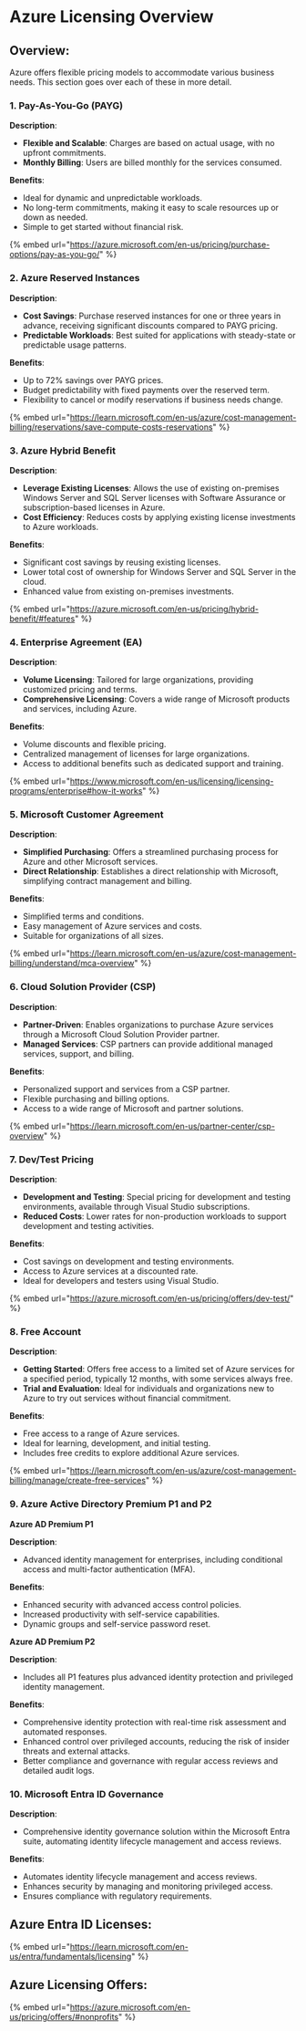 # Azure Licensing Overview

## **Overview:**&#x20;

Azure offers flexible pricing models to accommodate various business needs. This section goes over each of these in more detail.

### **1. Pay-As-You-Go (PAYG)**

**Description**:

* **Flexible and Scalable**: Charges are based on actual usage, with no upfront commitments.
* **Monthly Billing**: Users are billed monthly for the services consumed.

**Benefits**:

* Ideal for dynamic and unpredictable workloads.
* No long-term commitments, making it easy to scale resources up or down as needed.
* Simple to get started without financial risk.

{% embed url="https://azure.microsoft.com/en-us/pricing/purchase-options/pay-as-you-go/" %}

### 2. Azure Reserved Instances

**Description**:

* **Cost Savings**: Purchase reserved instances for one or three years in advance, receiving significant discounts compared to PAYG pricing.
* **Predictable Workloads**: Best suited for applications with steady-state or predictable usage patterns.

**Benefits**:

* Up to 72% savings over PAYG prices.
* Budget predictability with fixed payments over the reserved term.
* Flexibility to cancel or modify reservations if business needs change.

{% embed url="https://learn.microsoft.com/en-us/azure/cost-management-billing/reservations/save-compute-costs-reservations" %}

### 3. Azure Hybrid Benefit

**Description**:

* **Leverage Existing Licenses**: Allows the use of existing on-premises Windows Server and SQL Server licenses with Software Assurance or subscription-based licenses in Azure.
* **Cost Efficiency**: Reduces costs by applying existing license investments to Azure workloads.

**Benefits**:

* Significant cost savings by reusing existing licenses.
* Lower total cost of ownership for Windows Server and SQL Server in the cloud.
* Enhanced value from existing on-premises investments.

{% embed url="https://azure.microsoft.com/en-us/pricing/hybrid-benefit/#features" %}

### 4. Enterprise Agreement (EA)

**Description**:

* **Volume Licensing**: Tailored for large organizations, providing customized pricing and terms.
* **Comprehensive Licensing**: Covers a wide range of Microsoft products and services, including Azure.

**Benefits**:

* Volume discounts and flexible pricing.
* Centralized management of licenses for large organizations.
* Access to additional benefits such as dedicated support and training.

{% embed url="https://www.microsoft.com/en-us/licensing/licensing-programs/enterprise#how-it-works" %}

### 5. Microsoft Customer Agreement

**Description**:

* **Simplified Purchasing**: Offers a streamlined purchasing process for Azure and other Microsoft services.
* **Direct Relationship**: Establishes a direct relationship with Microsoft, simplifying contract management and billing.

**Benefits**:

* Simplified terms and conditions.
* Easy management of Azure services and costs.
* Suitable for organizations of all sizes.

{% embed url="https://learn.microsoft.com/en-us/azure/cost-management-billing/understand/mca-overview" %}



### 6. Cloud Solution Provider (CSP)

**Description**:

* **Partner-Driven**: Enables organizations to purchase Azure services through a Microsoft Cloud Solution Provider partner.
* **Managed Services**: CSP partners can provide additional managed services, support, and billing.

**Benefits**:

* Personalized support and services from a CSP partner.
* Flexible purchasing and billing options.
* Access to a wide range of Microsoft and partner solutions.

{% embed url="https://learn.microsoft.com/en-us/partner-center/csp-overview" %}

### 7. Dev/Test Pricing

**Description**:

* **Development and Testing**: Special pricing for development and testing environments, available through Visual Studio subscriptions.
* **Reduced Costs**: Lower rates for non-production workloads to support development and testing activities.

**Benefits**:

* Cost savings on development and testing environments.
* Access to Azure services at a discounted rate.
* Ideal for developers and testers using Visual Studio.

{% embed url="https://azure.microsoft.com/en-us/pricing/offers/dev-test/" %}

### 8. Free Account

**Description**:

* **Getting Started**: Offers free access to a limited set of Azure services for a specified period, typically 12 months, with some services always free.
* **Trial and Evaluation**: Ideal for individuals and organizations new to Azure to try out services without financial commitment.

**Benefits**:

* Free access to a range of Azure services.
* Ideal for learning, development, and initial testing.
* Includes free credits to explore additional Azure services.

{% embed url="https://learn.microsoft.com/en-us/azure/cost-management-billing/manage/create-free-services" %}

### 9. Azure Active Directory Premium P1 and P2

**Azure AD Premium P1**

**Description**:

* Advanced identity management for enterprises, including conditional access and multi-factor authentication (MFA).

**Benefits**:

* Enhanced security with advanced access control policies.
* Increased productivity with self-service capabilities.
* Dynamic groups and self-service password reset.

**Azure AD Premium P2**

**Description**:

* Includes all P1 features plus advanced identity protection and privileged identity management.

**Benefits**:

* Comprehensive identity protection with real-time risk assessment and automated responses.
* Enhanced control over privileged accounts, reducing the risk of insider threats and external attacks.
* Better compliance and governance with regular access reviews and detailed audit logs.

### 10. Microsoft Entra ID Governance

**Description**:

* Comprehensive identity governance solution within the Microsoft Entra suite, automating identity lifecycle management and access reviews.

**Benefits**:

* Automates identity lifecycle management and access reviews.
* Enhances security by managing and monitoring privileged access.
* Ensures compliance with regulatory requirements.

## Azure Entra ID Licenses:

{% embed url="https://learn.microsoft.com/en-us/entra/fundamentals/licensing" %}

## **Azure Licensing Offers:**

{% embed url="https://azure.microsoft.com/en-us/pricing/offers/#nonprofits" %}
